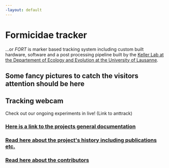 ```yaml
---
-layout: default
---
```


# Formicidae tracker
...or *FORT* is marker based tracking system including custom built hardware, software and a post processing pipeline built by the [Keller Lab at the Departement of Ecology and Evolution at the University of Lausanne](https://www.unil.ch/dee/en/home/menuinst/research--education/research/research-groups/keller-group.html).

## Some fancy pictures to catch the visitors attention should be here

## Tracking webcam
Check out our ongoing experiments in live! (Link to anttrack)

### [Here is a link to the projects general documentation](https://github.com/formicidae-tracker/documentation/wiki)

### [Read here about the project's history including publications etc.](history)

### [Read here about the contributors](about)

